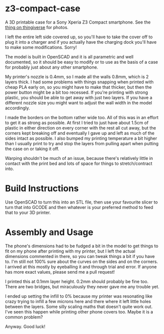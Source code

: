 # z3-compact-case

A 3D printable case for a Sony Xperia Z3 Compact smartphone. See the [thing on
thingiverse](http://www.thingiverse.com/thing:714570) for photos.

I left the entire left side covered up, so you'll have to take the cover off to
plug it into a charger and if you actually have the charging dock you'll have
to make some modifications. Sorry!

The model is built in OpenSCAD and it is all parametric and well documented, so
it should be easy to modify or to use as the basis of a case for probably just
about any other smartphone.

My printer's nozzle is 0.4mm, so I made all the walls 0.8mm, which is 2 layers
thick. I had some problems with things snapping when printed with cheap PLA
early on, so you might have to make that thicker, but then the power button
might be a bit too recessed. If you're printing with strong plastic, you should
be able to get away with just two layers. If you have a different nozzle size
you might want to adjust the wall width in the model accordingly.

I made the borders on the bottom rather wide too. All of this was in an effort
to get it as strong as possible. At first I tried to just have about 1.5cm of
plastic in either direction on every corner with the rest all cut away, but the
corners kept breaking off and eventually I gave up and left as much of the
sides intact as possible. I also bumped my printing temperature a bit higher
than I usually print to try and stop the layers from pulling apart when putting
the case on or taking it off.

Warping shouldn't be much of an issue, because there's relatively little in
contact with the print bed and lots of space for things to stretch/contract
into.

# Build Instructions

Use OpenSCAD to turn this into an STL file, then use your favourite slicer to
turn that into GCODE and then whatever is your preferred method to feed that to
your 3D printer.

# Assembly and Usage

The phone's dimensions had to be fudged a bit in the model to get things to fit
on my phone after printing with my printer, but I left the actual dimensions
commented in there, so you can tweak things a bit if you have to. I'm still not
100% sure about the curves on the sides and on the corners. I arrived at this
mostly by eyeballing it and through trial and error. If anyone has more exact
values, please send me a pull request!

I printed this at 0.1mm layer height. 0.2mm should probably be fine too. There
are two bridges, but miraculously they never gave me any trouble yet.

I ended up setting the infill to 0% because my printer was resonating like
crazy trying to infill a few microns here and there where it left little holes
between the layers. Some silly scaling maths that doesn't quite work out. I've
seen this happen while printing other phone covers too. Maybe it is a common
problem?

Anyway. Good luck!

